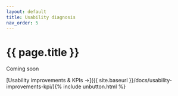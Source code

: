 ```yaml
---
layout: default
title: Usability diagnosis
nav_order: 5
---
```


# {{ page.title }}

Coming soon

[Usability improvements & KPIs →]({{ site.baseurl }}/docs/usability-improvements-kpi/){% include unbutton.html %}